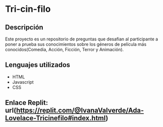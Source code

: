 # Tri-cin-filo
## Descripción 
Este proyecto es un repositorio de preguntas que desafian al participante a poner a prueba sus conocimientos sobre los géneros de película más conocidos(Comedia, Acción, Ficción, Terror y Animación).
## Lenguajes utilizados
- HTML
- Javascript
- CSS
## Enlace Replit: url(https://replit.com/@IvanaValverde/Ada-Lovelace-Tricinefilo#index.html)

